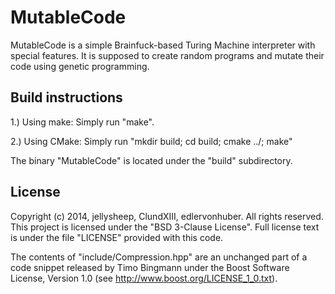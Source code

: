 MutableCode
===========

MutableCode is a simple Brainfuck-based Turing Machine interpreter with special features.
It is supposed to create random programs and mutate their code using genetic programming.

Build instructions
------------------

1.) Using make:
Simply run "make".

2.) Using CMake:
Simply run "mkdir build; cd build; cmake ../; make"

The binary "MutableCode" is located under the "build" subdirectory.

License
-------

Copyright (c) 2014, jellysheep, ClundXIII, edlervonhuber.
All rights reserved.
This project is licensed under the "BSD 3-Clause License".
Full license text is under the file "LICENSE" provided with this code.

The contents of "include/Compression.hpp" are an unchanged part of a code snippet
released by Timo Bingmann under the Boost Software License, Version 1.0
(see http://www.boost.org/LICENSE_1_0.txt).
